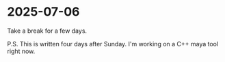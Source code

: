 # 2025-07-06

Take a break for a few days.

P.S. This is written four days after Sunday. I'm working on a C++ maya tool right now.